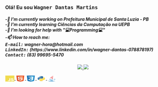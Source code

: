 <h3>Olá! Eu sou <tt>Wagner Dantas Martins</tt></h3>
<h5>-🔭 I’m currently working on Prefeitura Municipal de Santa Luzia - PB<br>
-🌱 I’m currently learning Ciências da Computação na UEPB<br>
-🤔 I’m looking for help with "💻Programming💻"<br>
-📫 How to reach me:<br>
<tt>E-mail:</tt> wagner-hora@hotmail.com<br>
<tt>LinkedIn:</tt> (https://www.linkedin.com/in/wagner-dantas-078878197)<br>
<tt>Contact:</tt> (83) 99695-5470</h5>
<div align="center">
  <a href="https://github.com/wagner-dantas">
  <img height="180em" src="https://github-readme-stats.vercel.app/api?username=wagner-dantas&show_icons=true&theme=vision-friendly-dark&include_all_commits=true&count_private=true"/>
  <img height="180em" src="https://github-readme-stats.vercel.app/api/top-langs/?username=wagner-dantas&layout=compact&langs_count=7&theme=vision-friendly-dark"/>
</div>
</div>
  <div style="display":"inline_block"><br>
  <img align="center"  height="20" width="30" src="https://raw.githubusercontent.com/devicons/devicon/master/icons/javascript/javascript-plain.svg">
  <img align="center"  height="20" width="30" src="https://raw.githubusercontent.com/devicons/devicon/master/icons/html5/html5-original.svg">
  <img align="center"  height="20" width="30" src="https://raw.githubusercontent.com/devicons/devicon/master/icons/css3/css3-original.svg">
  <img align="center"  height="20" width="30" src="https://raw.githubusercontent.com/devicons/devicon/master/icons/python/python-original.svg">
  <img align="center"  height="20" width="30" src="https://raw.githubusercontent.com/devicons/devicon/master/icons/java/java-original.svg">
</div>
